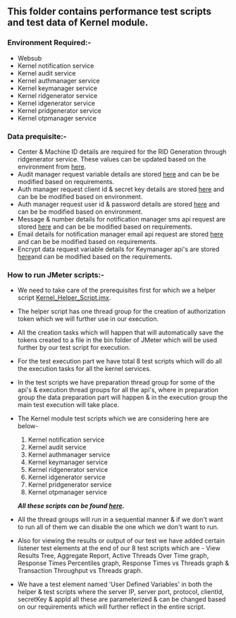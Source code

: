 ## This folder contains performance test scripts and test data of Kernel module.

### Environment Required:-
* Websub
* Kernel notification service
* Kernel audit service
* Kernel authmanager service
* Kernel keymanager service
* Kernel ridgenerator service
* Kernel idgenerator service
* Kernel pridgenerator service
* Kernel otpmanager service

### Data prequisite:-
* Center & Machine ID details are required for the RID Generation through ridgenerator service. These values can be updated based on the environment from [here](https://github.com/mosip/mosip-performance-tests-mt/blob/1.1.5/commons/kernel/support-files/Center-MachineIDValues.csv).
* Audit manager request variable details are stored [here](https://github.com/mosip/mosip-performance-tests-mt/blob/1.1.5/commons/kernel/support-files/auditManagerRequestDetails.csv) and can be be modified based on requirements.
* Auth manager request client id & secret key details are stored [here](https://github.com/mosip/mosip-performance-tests-mt/blob/1.1.5/commons/kernel/support-files/authManagerClientIdSecretKeyDetails.csv) and can be be modified based on environment.
* Auth manager request user id & password details are stored [here](https://github.com/mosip/mosip-performance-tests-mt/blob/1.1.5/commons/kernel/support-files/authManagerUserIdPasswordDetails.csv) and can be be modified based on environment.
* Message & number details for notification manager sms api request are stored [here](https://github.com/mosip/mosip-performance-tests-mt/blob/1.1.5/commons/kernel/support-files/messageAndNumberDetails.csv) and can be be modified based on requirements.
* Email details for notification manager email api request are stored [here](https://github.com/mosip/mosip-performance-tests-mt/blob/1.1.5/commons/kernel/support-files/emailDetails.csv) and can be be modified based on requirements.
* Encrypt data request variable details for Keymanager api's are stored [here](https://github.com/mosip/mosip-performance-tests-mt/blob/1.1.5/commons/kernel/support-files/encryptDataRequestVariations.csv)and can be modified based on the requirements.

### How to run JMeter scripts:-
* We need to take care of the prerequisites first for which we a helper script [Kernel_Helper_Script.jmx](https://github.com/mosip/mosip-performance-tests-mt/blob/1.1.5/commons/kernel/scripts/Kernel_Helper_Script.jmx).
* The helper script has one thread group for the creation of authorization token which we will further use in our execution.
* All the creation tasks which will happen that will automatically save the tokens created to a file in the bin folder of JMeter which will be used further by our test script for execution.
* For the test execution part we have total 8 test scripts which will do all the execution tasks for all the kernel services.
* In the test scripts we have preparation thread group for some of the api's & execution thread groups for all the api's, where in preparation group the data preparation part will happen & in the execution group the main test execution will take place.
* The Kernel module test scripts which we are considering here are below-
   1. Kernel notification service
   2. Kernel audit service
   3. Kernel authmanager service
   4. Kernel keymanager service
   5. Kernel ridgenerator service
   6. Kernel idgenerator service
   7. Kernel pridgenerator service
   8. Kernel otpmanager service
  
  ***All these scripts can be found [here](https://github.com/mosip/mosip-performance-tests-mt/tree/1.1.5/commons/kernel/scripts).***
* All the thread groups will run in a sequential manner & if we don't want to run all of them we can disable the one which we don't want to run.
* Also for viewing the results or output of our test we have added certain listener test elements at the end of our 8 test scripts which are - View Results Tree, Aggregate Report, Active Threads Over Time graph, Response Times Percentiles graph, Response Times vs Threads graph & Transaction Throughput vs Threads graph.
* We have a test element named 'User Defined Variables' in both the helper & test scripts where the server IP, server port, protocol, clientId, secretKey & appId all these are parameterized & can be changed based on our requirements which will further reflect in the entire script.
